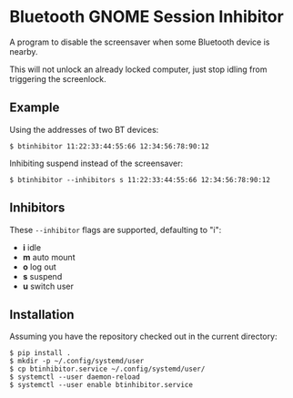 # Bluetooth GNOME Session Inhibitor

A program to disable the screensaver when some Bluetooth device is nearby.

This will not unlock an already locked computer, just stop idling from
triggering the screenlock.

## Example

Using the addresses of two BT devices:

```shell
$ btinhibitor 11:22:33:44:55:66 12:34:56:78:90:12
```

Inhibiting suspend instead of the screensaver:

```shell
$ btinhibitor --inhibitors s 11:22:33:44:55:66 12:34:56:78:90:12
```

## Inhibitors

These `--inhibitor` flags are supported, defaulting to "i":

* **i** idle
* **m** auto mount
* **o** log out
* **s** suspend
* **u** switch user

## Installation

Assuming you have the repository checked out in the current directory:

```shell
$ pip install .
$ mkdir -p ~/.config/systemd/user
$ cp btinhibitor.service ~/.config/systemd/user/
$ systemctl --user daemon-reload
$ systemctl --user enable btinhibitor.service
```
